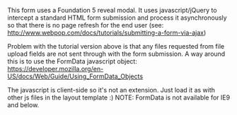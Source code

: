 This form uses a Foundation 5 reveal modal. It uses javascript/jQuery to intercept a standard HTML form submission and process it asynchronously so that there is no page refresh for the end user (see: http://www.webpop.com/docs/tutorials/submitting-a-form-via-ajax)

Problem with the tutorial version above is that any files requested from file upload fields are not sent through with the form submission.  A way around this is to use the FormData javascript object: https://developer.mozilla.org/en-US/docs/Web/Guide/Using_FormData_Objects

The javascript is client-side so it's not an extension. Just load it as with other js files in the layout template :)
NOTE: FormData is not available for IE9 and below.
